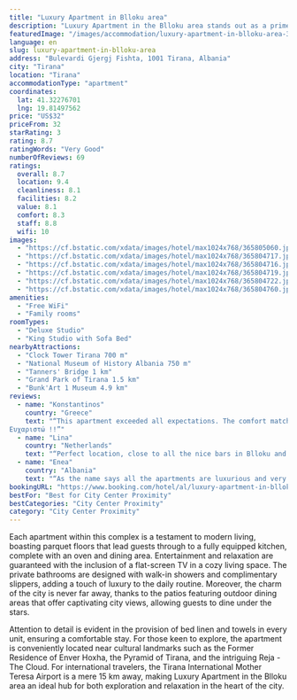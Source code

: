```yaml
---
title: "Luxury Apartment in Blloku area"
description: "Luxury Apartment in the Blloku area stands out as a prime choice for travelers seeking comfort and convenience less than a kilometer from Skanderbeg Square."
featuredImage: "/images/accommodation/luxury-apartment-in-blloku-area-365805060.jpg"
language: en
slug: luxury-apartment-in-blloku-area
address: "Bulevardi Gjergj Fishta, 1001 Tirana, Albania"
city: "Tirana"
location: "Tirana"
accommodationType: "apartment"
coordinates:
  lat: 41.32276701
  lng: 19.81497562
price: "US$32"
priceFrom: 32
starRating: 3
rating: 8.7
ratingWords: "Very Good"
numberOfReviews: 69
ratings:
  overall: 8.7
  location: 9.4
  cleanliness: 8.1
  facilities: 8.2
  value: 8.1
  comfort: 8.3
  staff: 8.8
  wifi: 10
images:
  - "https://cf.bstatic.com/xdata/images/hotel/max1024x768/365805060.jpg?k=357ec2abb2fc73b98257def9a6c2f3ef62876e29e1e4b6b61bc262bb1d0061d3&o=&hp=1"
  - "https://cf.bstatic.com/xdata/images/hotel/max1024x768/365804717.jpg?k=de1535f9cef77374bfd819c2b7e5252142780f1260ab3b9aace4337c635b65dd&o=&hp=1"
  - "https://cf.bstatic.com/xdata/images/hotel/max1024x768/365804716.jpg?k=72a505701deedd635e9a6bf887e56ea187a435acced0ac80c730c5719ff27da5&o=&hp=1"
  - "https://cf.bstatic.com/xdata/images/hotel/max1024x768/365804719.jpg?k=28c1c4af28b3ce006084c409afcdad29c0365884540cc3905e21bd095d883cd7&o=&hp=1"
  - "https://cf.bstatic.com/xdata/images/hotel/max1024x768/365804722.jpg?k=e9ff82cb668a63a281e1f0a4b47fed0192f645c1062dc4944da2ed590567185c&o=&hp=1"
  - "https://cf.bstatic.com/xdata/images/hotel/max1024x768/365804760.jpg?k=a5dd4854158b37909fecdde4fc7ba531b73a65059842b64b81b8ac06aafadfa9&o=&hp=1"
amenities:
  - "Free WiFi"
  - "Family rooms"
roomTypes:
  - "Deluxe Studio"
  - "King Studio with Sofa Bed"
nearbyAttractions:
  - "Clock Tower Tirana 700 m"
  - "National Museum of History Albania 750 m"
  - "Tanners' Bridge 1 km"
  - "Grand Park of Tirana 1.5 km"
  - "Bunk'Art 1 Museum 4.9 km"
reviews:
  - name: "Konstantinos"
    country: "Greece"
    text: "“This apartment exceeded all expectations. The comfort matched the photos precisely, if not better. Thanks for the accommodation and I’ll visit this place again .
Ευχαριστώ !!”"
  - name: "Lina"
    country: "Netherlands"
    text: "“Perfect location, close to all the nice bars in Blloku and close to the historical city center. Very clean! Small appartement with everything you need. Would recommend.”"
  - name: "Enea"
    country: "Albania"
    text: "“As the name says all the apartments are luxurious and very modern.”"
bookingURL: "https://www.booking.com/hotel/al/luxury-apartment-in-blloku-area.en-gb.html?aid=8035640"
bestFor: "Best for City Center Proximity"
bestCategories: "City Center Proximity"
category: "City Center Proximity"
---
```


Each apartment within this complex is a testament to modern living, boasting parquet floors that lead guests through to a fully equipped kitchen, complete with an oven and dining area. Entertainment and relaxation are guaranteed with the inclusion of a flat-screen TV in a cozy living space. The private bathrooms are designed with walk-in showers and complimentary slippers, adding a touch of luxury to the daily routine. Moreover, the charm of the city is never far away, thanks to the patios featuring outdoor dining areas that offer captivating city views, allowing guests to dine under the stars.

Attention to detail is evident in the provision of bed linen and towels in every unit, ensuring a comfortable stay. For those keen to explore, the apartment is conveniently located near cultural landmarks such as the Former Residence of Enver Hoxha, the Pyramid of Tirana, and the intriguing Reja - The Cloud. For international travelers, the Tirana International Mother Teresa Airport is a mere 15 km away, making Luxury Apartment in the Blloku area an ideal hub for both exploration and relaxation in the heart of the city.